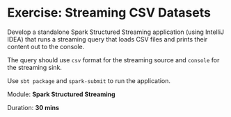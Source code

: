 # Exercise: Streaming CSV Datasets

Develop a standalone Spark Structured Streaming application (using IntelliJ IDEA) that runs a streaming query that loads CSV files and prints their content out to the console.

The query should use `csv` format for the streaming source and `console` for the streaming sink.

Use `sbt package` and `spark-submit` to run the application.

Module: **Spark Structured Streaming**

Duration: **30 mins**

<!--
## Solution

```scala
import org.apache.spark.sql.SparkSession
import org.apache.spark.sql.streaming.{OutputMode, Trigger}

object StreamingCsvApp extends App {

  val spark = SparkSession.builder.getOrCreate

  case class Person(id: Long, name: String)

  import org.apache.spark.sql.Encoders
  val schema = Encoders.product[Person].schema

  import scala.concurrent.duration._
  val q = spark
    .readStream
    .option("header", true)
    .schema(schema)
    .csv("csv-input/*.csv")
    .writeStream
    .format("console")
    .outputMode(OutputMode.Append)
    .queryName("from-csv-to-console")
    .trigger(Trigger.ProcessingTime(5.seconds))
    .start

  q.awaitTermination()
  spark.stop()
}
```
-->
